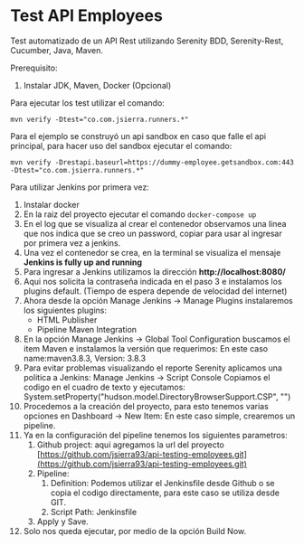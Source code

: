 # Test API Employees
Test automatizado de un API Rest utilizando Serenity BDD, Serenity-Rest, Cucumber,
Java, Maven.

Prerequisito:
1. Instalar JDK, Maven, Docker (Opcional)

Para ejecutar los test utilizar el comando:

`mvn verify -Dtest="co.com.jsierra.runners.*"`

Para el ejemplo se construyó un api sandbox en caso que falle el api principal, para hacer uso del sandbox
ejecutar el comando:

`mvn verify -Drestapi.baseurl=https://dummy-employee.getsandbox.com:443 -Dtest="co.com.jsierra.runners.*"`

Para utilizar Jenkins por primera vez:
1. Instalar docker
2. En la raiz del proyecto ejecutar el comando `docker-compose up`
3. En el log que se visualiza al crear el contenedor observamos una linea que nos 
 indica que se creo un password, copiar para usar al ingresar por primera vez a jenkins.
4. Una vez el contenedor se crea, en la terminal se visualiza el mensaje
   **Jenkins is fully up and running**
5. Para ingresar a Jenkins utilizamos la dirección **http://localhost:8080/**
6. Aqui nos solicita la contraseña indicada en el paso 3 e instalamos los plugins default. 
(Tiempo de espera depende de velocidad del internet)
7. Ahora desde la opción Manage Jenkins -> Manage Plugins instalaremos los siguientes plugins:   
   * HTML Publisher
   * Pipeline Maven Integration
8. En la opción Manage Jenkins -> Global Tool Configuration
buscamos el item Maven e instalamos la versión que requerimos:
En este caso name:maven3.8.3, Version: 3.8.3
9. Para evitar problemas visualizando el reporte Serenity aplicamos una politica a Jenkins:
    Manage Jenkins -> Script Console
Copiamos el codigo en el cuadro de texto y ejecutamos:
System.setProperty("hudson.model.DirectoryBrowserSupport.CSP", "")
10. Procedemos a la creación del proyecto, para esto tenemos varias opciones en Dashboard -> New Item:
En este caso simple, crearemos un pipeline.
11. Ya en la configuración del pipeline tenemos los siguientes parametros:
    1. Github project: aqui agregamos la url del proyecto [https://github.com/jsierra93/api-testing-employees.git](https://github.com/jsierra93/api-testing-employees.git)
    2. Pipeline: 
       1. Definition: Podemos utilizar el Jenkinsfile desde Github o se copia el codigo directamente,
       para este caso se utiliza desde GIT.
       2. Script Path: Jenkinsfile
    3. Apply y Save.
12. Solo nos queda ejecutar, por medio de la opción Build Now.